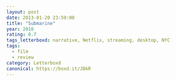 ```yaml
---
layout: post 
date: 2013-01-20 23:59:00
title: "Submarine"
year: 2010
rating: 0.7
tags_letterboxd: narrative, Netflix, streaming, desktop, NYC
tags:
  - film
  - review
category: Letterboxd
canonical: https://boxd.it/JBkR
---
```

